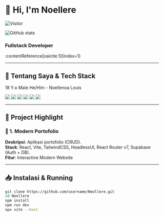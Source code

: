 # 👋 Hi, I'm Noellere
![Visitor](https://visitor-badge.laobi.icu/badge?page_id=Neollere.Neollere)

![GitHub stats](https://github-readme-stats.vercel.app/api?username=Neollere&show_icons=true&theme=dark)

### Fullstack Developer  

:contentReference[oaicite:1]{index=1}

---

## 🚀 Tentang Saya & Tech Stack
18 Y.o
Male He/Him - Noellenoa Louis
<p align="left">
  <img src="https://img.shields.io/badge/-React-20232A?logo=react&logoColor=61DAFB" />
  <img src="https://img.shields.io/badge/-TailwindCSS-38B2AC?logo=tailwind-css&logoColor=fff" />
  <img src="https://img.shields.io/badge/-HeadlessUI-4A5568?logo=headlessui&logoColor=fff" />
  <img src="https://img.shields.io/badge/-Vite-646CFF?logo=vite&logoColor=fff" />
  <img src="https://img.shields.io/badge/-React_Router-CA4245?logo=react-router&logoColor=fff" />
  <img src="https://img.shields.io/badge/-Supabase-3ECF8E?logo=supabase&logoColor=fff" />
</p>

---

## 📂 Project Highlight

### 📌 1. Modern Portofolio
**Deskripsi**: Aplikasi portofolio (CRUD).  
**Stack**: React, Vite, TailwindCSS, HeadlessUI, React Router v7, Supabase (Auth + DB).  
**Fitur**: Interactive Modern Website

---

## 📥 Instalasi & Running

```bash
git clone https://github.com/username/Neollere.git
cd Neollere
npm install
npm run dev
npx vite --host
